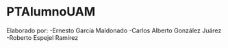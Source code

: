 # PTAlumnoUAM

Elaborado por:
-Ernesto García Maldonado
-Carlos Alberto González Juárez
-Roberto Espejel Ramírez
